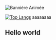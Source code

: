 ![Bannière Animée](./assets/background/github-fond.gif)

[![Top Langs](https://github-readme-stats.vercel.app/api/top-langs/?username=Sjossa)](https://github.com/anuraghazra/github-readme-stats) aaaaaaaa
## Hello world
